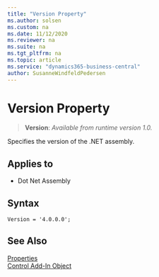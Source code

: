 ```yaml
---
title: "Version Property"
ms.author: solsen
ms.custom: na
ms.date: 11/12/2020
ms.reviewer: na
ms.suite: na
ms.tgt_pltfrm: na
ms.topic: article
ms.service: "dynamics365-business-central"
author: SusanneWindfeldPedersen
---
```

[//]: # (START>DO_NOT_EDIT)
[//]: # (IMPORTANT:Do not edit any of the content between here and the END>DO_NOT_EDIT.)
[//]: # (Any modifications should be made in the .xml files in the ModernDev repo.)
# Version Property
> **Version**: _Available from runtime version 1.0._

Specifies the version of the .NET assembly.

## Applies to
-   Dot Net Assembly

[//]: # (IMPORTANT: END>DO_NOT_EDIT)

## Syntax

```AL
Version = '4.0.0.0';
```

## See Also  

[Properties](devenv-properties.md)       
[Control Add-In Object](../devenv-control-addin-object.md)   
 